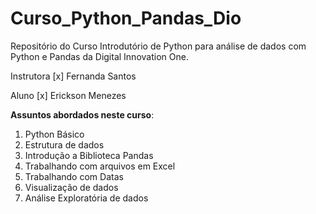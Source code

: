 # Curso_Python_Pandas_Dio
 Repositório do Curso Introdutório de Python para análise de dados com Python e Pandas da Digital Innovation One.

Instrutora [x] Fernanda Santos

Aluno [x] Erickson Menezes


 **Assuntos abordados neste curso**:
 1. Python Básico
 1. Estrutura de dados
 1. Introdução a Biblioteca Pandas
 1. Trabalhando com arquivos em Excel
 1. Trabalhando com Datas
 1. Visualização de dados
 1. Análise Exploratória de dados
